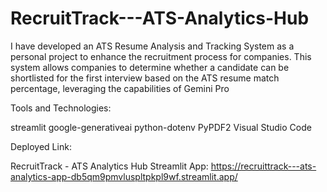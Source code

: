 # RecruitTrack---ATS-Analytics-Hub
I have developed an ATS Resume Analysis and Tracking System as a personal project to enhance the recruitment process for companies. This system allows companies to determine whether a candidate can be shortlisted for the first interview based on the ATS resume match percentage, leveraging the capabilities of Gemini Pro

Tools and Technologies:

streamlit
google-generativeai
python-dotenv
PyPDF2
Visual Studio Code

Deployed Link:

RecruitTrack - ATS Analytics Hub Streamlit App: https://recruittrack---ats-analytics-app-db5qm9pmvluspltpkpl9wf.streamlit.app/

